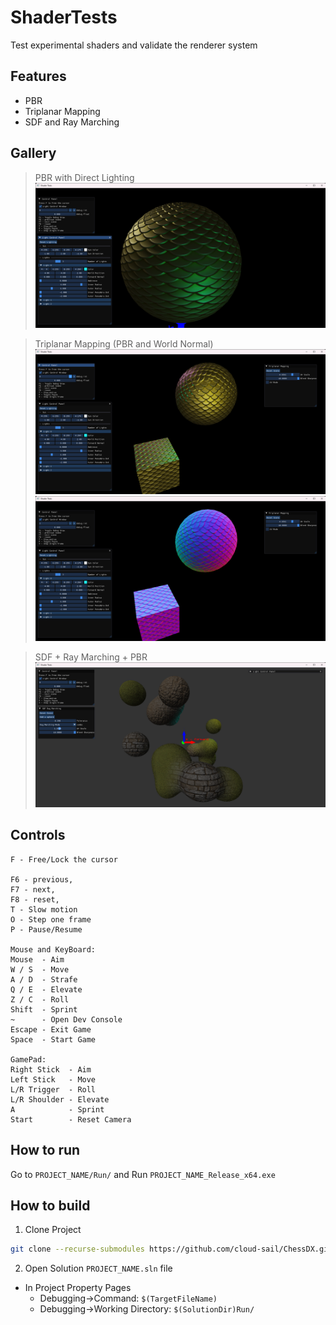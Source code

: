 # ShaderTests
Test experimental shaders and validate the renderer system

## Features
- PBR
- Triplanar Mapping
- SDF and Ray Marching

## Gallery
> PBR with Direct Lighting  
> ![](Docs/PBR.png)

> Triplanar Mapping (PBR and World Normal) 
> ![](Docs/Triplanar_PBR.png)
> ![](Docs/Triplanar_Normal.png)

> SDF + Ray Marching + PBR
> ![](Docs/SDF_RayMarching_PBR.png)

## Controls
```
F - Free/Lock the cursor

F6 - previous, 
F7 - next, 
F8 - reset, 
T - Slow motion
O - Step one frame
P - Pause/Resume

Mouse and KeyBoard:
Mouse  - Aim
W / S  - Move
A / D  - Strafe
Q / E  - Elevate
Z / C  - Roll
Shift  - Sprint
~      - Open Dev Console
Escape - Exit Game
Space  - Start Game

GamePad:
Right Stick  - Aim
Left Stick   - Move
L/R Trigger  - Roll
L/R Shoulder - Elevate
A            - Sprint
Start        - Reset Camera
```

## How to run
Go to `PROJECT_NAME/Run/` and Run `PROJECT_NAME_Release_x64.exe`

## How to build
1. Clone Project
```bash
git clone --recurse-submodules https://github.com/cloud-sail/ChessDX.git
```
2. Open Solution `PROJECT_NAME.sln` file
- In Project Property Pages
  - Debugging->Command: `$(TargetFileName)`
  - Debugging->Working Directory: `$(SolutionDir)Run/`
